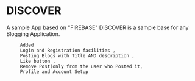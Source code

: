 # DISCOVER
A sample App based on "FIREBASE"
DISCOVER is a sample base for any Blogging Application.


         Added   
         Login and Registration facilities ,
         Posting Blogs with Title AND description ,
         Like button ,
         Remove Post(only from the user who Posted it,
         Profile and Account Setup


